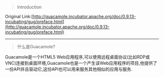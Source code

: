 > Introduction

Original Link:[http://guacamole.incubator.apache.org/doc/0.9.13-incubating/gug/preface.html](http://guacamole.incubator.apache.org/doc/0.9.13-incubating/gug/preface.html)

---

> 什么是Guacamole?

Guacamole是一个HTML5 Web应用程序,可以使用远程桌面协议\(比如RDP或VNC\)连接到桌面环境,Guacamole也是一个产生该Web应用程序的项目,他提供了一份API并且驱动它,这份API也可以用来服务其他相似的应用与服务.


